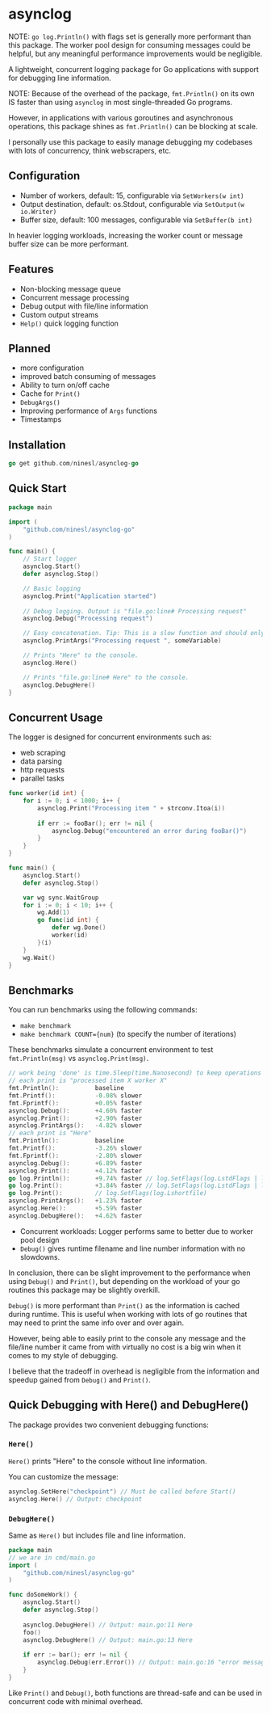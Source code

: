 # asynclog

NOTE: `go log.Println()` with flags set is generally more
performant than this package. The worker pool design for consuming
messages could be helpful, but any meaningful performance
improvements would be negligible.

A lightweight, concurrent logging package for Go applications with support for debugging line information.

NOTE: Because of the overhead of the package, `fmt.Println()` on its own IS faster than using `asynclog` in most single-threaded Go programs.

However, in applications with various goroutines and asynchronous operations, this package shines as `fmt.Println()` can be blocking at scale.

I personally use this package to easily manage debugging my codebases with lots of concurrency, think webscrapers, etc.

## Configuration
- Number of workers, default: 15, configurable via `SetWorkers(w int)`
- Output destination, default: os.Stdout, configurable via `SetOutput(w io.Writer)`
- Buffer size, default: 100 messages, configurable via `SetBuffer(b int)`

In heavier logging workloads, increasing the worker count or message buffer size can be more performant.

## Features
- Non-blocking message queue
- Concurrent message processing
- Debug output with file/line information
- Custom output streams
- `Help()` quick logging function

## Planned
- more configuration
- improved batch consuming of messages
- Ability to turn on/off cache
- Cache for `Print()`
- `DebugArgs()`
- Improving performance of `Args` functions 
- Timestamps

## Installation
```go
go get github.com/ninesl/asynclog-go
```

## Quick Start
```go
package main

import (
    "github.com/ninesl/asynclog-go"
)

func main() {
    // Start logger
    asynclog.Start()
    defer asynclog.Stop()

    // Basic logging
    asynclog.Print("Application started")
    
    // Debug logging. Output is "file.go:line# Processing request"
    asynclog.Debug("Processing request")

    // Easy concatenation. Tip: This is a slow function and should only be used to quickly
    asynclog.PrintArgs("Processing request ", someVariable)

    // Prints "Here" to the console.
    asynclog.Here()

    // Prints "file.go:line# Here" to the console.
    asynclog.DebugHere()
}
```

## Concurrent Usage
The logger is designed for concurrent environments such as:
- web scraping
- data parsing
- http requests
- parallel tasks
```go
func worker(id int) {
    for i := 0; i < 1000; i++ {
        asynclog.Print("Processing item " + strconv.Itoa(i))
        
        if err := fooBar(); err != nil {
            asynclog.Debug("encountered an error during fooBar()")
        }
    }
}

func main() {
    asynclog.Start()
    defer asynclog.Stop()

    var wg sync.WaitGroup
    for i := 0; i < 10; i++ {
        wg.Add(1)
        go func(id int) {
            defer wg.Done()
            worker(id)
        }(i)
    }
    wg.Wait()
}
```

## Benchmarks


You can run benchmarks using the following commands:
- `make benchmark` 
- `make benchmark COUNT={num}` (to specify the number of iterations)

These benchmarks simulate a concurrent environment to test `fmt.Println(msg)` vs `asynclog.Print(msg)`.


```go       
// work being 'done' is time.Sleep(time.Nanosecond) to keep operations consistent
// each print is "processed item X worker X"
fmt.Println():          baseline
fmt.Printf():           -0.08% slower
fmt.Fprintf():          +0.05% faster
asynclog.Debug():       +4.60% faster
asynclog.Print():       +2.90% faster
asynclog.PrintArgs():   -4.82% slower
// each print is "Here"
fmt.Println():          baseline
fmt.Printf():           -3.26% slower
fmt.Fprintf():          -2.80% slower
asynclog.Debug():       +6.89% faster
asynclog.Print():       +4.12% faster
go log.Println():       +9.74% faster // log.SetFlags(log.LstdFlags | log.Lshortfile)
go log.Print():         +3.84% faster // log.SetFlags(log.LstdFlags | log.Lshortfile)
go log.Print():         // log.SetFlags(log.Lshortfile)
asynclog.PrintArgs():   +1.23% faster
asynclog.Here():        +5.59% faster
asynclog.DebugHere():   +4.62% faster
```
- Concurrent workloads: Logger performs same to better due to worker pool design
- `Debug()` gives runtime filename and line number information with no slowdowns.

In conclusion, there can be slight improvement to the performance when using `Debug()` and `Print()`,
 but depending on the workload of your go routines this package may be slightly overkill.

`Debug()` is more performant than `Print()` as the information is cached during runtime. This is useful when working
 with lots of go routines that may need to print the same info over and over again.

However, being able to easily print to the console any message and the file/line number it came from with virtually 
 no cost is a big win when it comes to my style of debugging.

I believe that the tradeoff in overhead is negligible from the information and speedup gained from `Debug()` and `Print()`.

## Quick Debugging with Here() and DebugHere()

The package provides two convenient debugging functions:

### `Here()`
`Here()` prints "Here" to the console without line information.

You can customize the message:
```go
asynclog.SetHere("checkpoint") // Must be called before Start()
asynclog.Here() // Output: checkpoint
```

### `DebugHere()`

Same as `Here()` but includes file and line information.

```go
package main
// we are in cmd/main.go
import (
    "github.com/ninesl/asynclog-go"
)

func doSomeWork() {
    asynclog.Start()
    defer asynclog.Stop()
    
    asynclog.DebugHere() // Output: main.go:11 Here
    foo()
    asynclog.DebugHere() // Output: main.go:13 Here
    
    if err := bar(); err != nil {
        asynclog.Debug(err.Error()) // Output: main.go:16 "error message"
    }
}
```

Like `Print()` and `Debug()`, both functions are thread-safe and can be used in concurrent code with minimal overhead.


